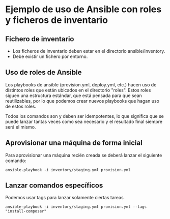 # Ejemplo de uso de Ansible con roles y ficheros de inventario 

## Fichero de inventario

- Los ficheros de inventario deben estar en el directorio ansible/inventory.
- Debe existir un fichero por entorno.

## Uso de roles de Ansible
Los playbooks de ansible (provision.yml, deploy.yml, etc.) hacen uso de distintos roles que están ubicados en el directorio "roles".
Estos roles siguen una estructura estándar, que está pensada para que sean reutilizables, por lo que podemos crear nuevos playbooks que hagan uso de estos roles.

Todos los comandos son y deben ser idempotentes, lo que significa que se puede lanzar tantas veces como sea necesario y el resultado final siempre será el mismo.

## Aprovisionar una máquina de forma inicial
Para aprovisionar una máquina recién creada se deberá lanzar el siguiente comando:

`ansible-playbook -i inventory/staging.yml provision.yml`


## Lanzar comandos específicos
Podemos usar tags para lanzar solamente ciertas tareas

`ansible-playbook -i inventory/staging.yml provision.yml --tags "install-composer"`
